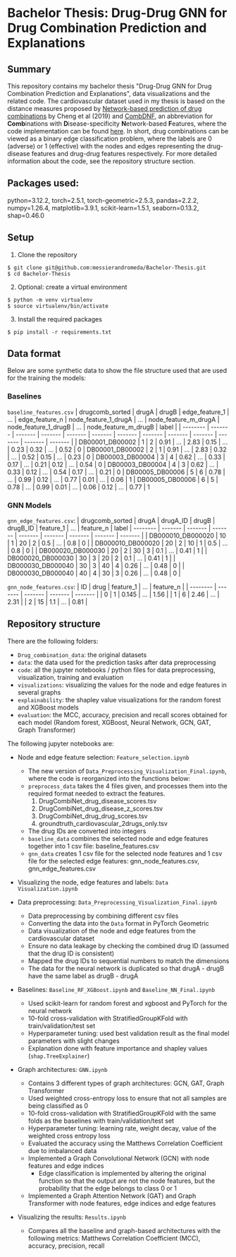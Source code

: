# Bachelor Thesis: Drug-Drug GNN for Drug Combination Prediction and Explanations
## Summary
This repository contains my bachelor thesis "Drug-Drug GNN for Drug Combination Prediction and Explanations", data visualizations and the related code. The cardiovascular dataset used in my thesis is based on the distance measures proposed by [Network-based prediction of drug combinations](https://www.nature.com/articles/s41467-019-09186-x) by Cheng et al (2019) and [CombDNF](https://www.biorxiv.org/content/10.1101/2025.02.18.637825v1), an abbreviation for **Comb**inations with **D**isease-specificity **N**etwork-based **F**eatures, where the code implementation can be found [here](https://github.com/DILiS-lab/CombDNF). In short, drug combinations can be viewed as a binary edge classification problem, where the labels are 0 (adverse) or 1 (effective) with the nodes and edges representing the drug-disease features and drug-drug features respectively. For more detailed information about the code, see the repository structure section.

## Packages used: 
python=3.12.2, torch=2.5.1, torch-geometric=2.5.3, pandas=2.2.2, numpy=1.26.4, matplotlib=3.9.1, scikit-learn=1.5.1, seaborn=0.13.2, shap=0.46.0

## Setup
1. Clone the repository
```
$ git clone git@github.com:messierandromeda/Bachelor-Thesis.git
$ cd Bachelor-Thesis
```

2. Optional: create a virtual environment
```
$ python -m venv virtualenv
$ source virtualenv/bin/activate
```

3. Install the required packages
```
$ pip install -r requirements.txt
```

## Data format
Below are some synthetic data to show the file structure used that are used for the training the models:

### Baselines
```baseline_features.csv```
| drugcomb_sorted	| drugA |	drugB |	edge_feature_1 | ... | edge_feature_n | node_feature_1_drugA | ... | node_feature_m_drugA | node_feature_1_drugB | ... | node_feature_m_drugB | label | 
| -------- | ------- | ------- |  ------- | ------- | ------- | ------- | ------- | ------- | ------- | ------- | ------- | ------- | 
| DB00001_DB00002 | 1 | 2 | 0.91 | ... | 2.83 | 0.15 | ... | 0.23 | 0.32 | ... | 0.52 | 0
| DB00001_DB00002 | 2 | 1 | 0.91 | ... | 2.83 | 0.32 | ... | 0.52 | 0.15 | ... | 0.23 | 0
| DB00003_DB00004 | 3 | 4 | 0.62 | ... | 0.33 | 0.17 | ... | 0.21 | 0.12 | ... | 0.54 | 0
| DB00003_DB00004 | 4 | 3 | 0.62 | ... | 0.33 | 0.12 | ... | 0.54 | 0.17 | ... | 0.21 | 0
| DB00005_DB00006 | 5 | 6 | 0.78 | ... | 0.99 | 0.12 | ... | 0.77 | 0.01 | ... | 0.06 | 1
| DB00005_DB00006 | 6 | 5 | 0.78 | ... | 0.99 | 0.01 | ... | 0.06 | 0.12 | ... | 0.77 | 1

### GNN Models
```gnn_edge_features.csv```:
| drugcomb_sorted | drugA | drugA_ID | drugB | drugB_ID | feature_1 | ... | feature_n | label
| -------- | ------- | ------- |  ------- | ------- | ------- | ------- | ------- | ------- | 
| DB000010_DB000020 |  10  | 1 |  20 | 2 | 0.5 | ... | 0.8 | 0 |
| DB000010_DB000020 |  20  | 2 |  10 | 1 | 0.5 | ... | 0.8 | 0 |
| DB000020_DB000030 |  20    | 2 | 30 | 3 | 0.1 | ... | 0.41 | 1 | 
| DB000020_DB000030 |  30    | 3 | 20 | 2 | 0.1 | ... | 0.41 | 1 | 
| DB000030_DB000040 | 30 | 3 | 40 | 4 | 0.26 | ... | 0.48 | 0 |
| DB000030_DB000040 | 40 | 4 | 30 | 3 | 0.26 | ... | 0.48 | 0 |

```gnn_node_features.csv```:
| ID | drug | feature_1 | ... | feature_n |
| -------- | ------- | ------- |  ------- | ------- |
| 0 | 1 | 0.145 | ... | 1.56 | 
| 1 | 6 | 2.46 | ... | 2.31 | 
| 2 | 15 | 1.1 | ... | 0.81 |

## Repository structure
There are the following folders:
- ``Drug_combination_data``: the original datasets 
- ``data``: the data used for the prediction tasks after data preprocessing
- ``code``: all the jupyter notebooks / python files for data preprocessing, visualization, training and evaluation 
- ``visualizations``: visualizing the values for the node and edge features in several graphs
- ``explainability``: the shapley value visualizations for the random forest and XGBoost models
- ``evaluation``: the MCC, accuracy, precision and recall scores obtained for each model (Random forest, XGBoost, Neural Network, GCN, GAT, Graph Transformer)

The following jupyter notebooks are:
- Node and edge feature selection: ``Feature_selection.ipynb``
  -  The new version of ``Data_Preprocessing_Visualization_Final.ipynb``, where the code is reorganized into the functions below:
    - ``preprocess_data`` takes the 4 files given, and processes them into the required format needed to extract the features.
      1. DrugCombiNet_drug_disease_scores.tsv
      2. DrugCombiNet_drug_disease_z_scores.tsv
      3. DrugCombiNet_drug_drug_scores.tsv
      4. groundtruth_cardiovascular_2drugs_only.tsv
    - The drug IDs are converted into integers
    - ``baseline_data`` combines the selected node and edge features together into 1 csv file: baseline_features.csv
    - ``gnn_data`` creates 1 csv file for the selected node features and 1 csv file for the selected edge features: gnn_node_features.csv, gnn_edge_features.csv

- Visualizing the node, edge features and labels: ``Data Visualization.ipynb``

- Data preprocessing: ``Data_Preprocessing_Visualization_Final.ipynb``
  - Data preprocessing by combining different csv files
  - Converting the data into the ``Data`` format in PyTorch Geometric
  - Data visualization of the node and edge features from the cardiovascular dataset
  - Ensure no data leakage by checking the combined drug ID (assumed that the drug ID is consistent)
  - Mapped the drug IDs to sequential numbers to match the dimensions
  - The data for the neural network is duplicated so that drugA - drugB have the same label as drugB - drugA
  
- Baselines: ``Baseline_RF_XGBoost.ipynb`` and ``Baseline_NN_Final.ipynb``
  - Used scikit-learn for random forest and xgboost and PyTorch for the neural network
  - 10-fold cross-validation with StratifiedGroupKFold with train/validation/test set
  - Hyperparameter tuning: used best validation result as the final model parameters with slight changes
  - Explanation done with feature importance and shapley values (``shap.TreeExplainer``)

- Graph architectures: ``GNN.ipynb``
  - Contains 3 different types of graph architectures: GCN, GAT, Graph Transformer
  - Used weighted cross-entropy loss to ensure that not all samples are being classified as 0
  - 10-fold cross-validation with StratifiedGroupKFold with the same folds as the baselines with train/validation/test set
  - Hyperparameter tuning: learning rate, weight decay, value of the weighted cross entropy loss
  - Evaluated the accuracy using the Matthews Correlation Coefficient due to imbalanced data
  - Implemented a Graph Convolutional Network (GCN) with node features and edge indices
    - Edge classification is implemented by altering the original function so that the output are not the node features, but the probability that the edge belongs to class 0 or 1
  - Implemented a Graph Attention Network (GAT) and Graph Transformer with node features, edge indices and edge features
 
- Visualizing the results: ``Results.ipynb``
  - Compares all the baseline and graph-based architectures with the following metrics: Matthews Correlation Coefficient (MCC), accuracy, precision, recall
